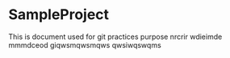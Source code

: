 # SampleProject
This is document used for git practices purpose 
nrcrir
wdieimde
mmmdceod
giqwsmqwsmqws
qwsiwqswqms